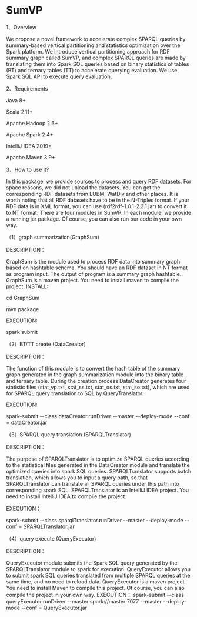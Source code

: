 # SumVP
1、Overview  

We propose a novel framework to accelerate complex SPARQL queries by summary-based vertical partitioning and statistics optimization over the Spark platform. We introduce vertical partitioning approach for RDF summary graph called SumVP, and complex SPARQL queries are made by translating them into Spark SQL queries based on binary statistics of tables (BT) and ternary tables (TT) to accelerate querying evaluation. We use Spark SQL API to execute query evaluation.  

2、Requirements  

Java 8+  

Scala 2.11+  

Apache Hadoop 2.6+  

Apache Spark 2.4+  

IntelliJ IDEA 2019+  

Apache Maven 3.9+  

3、How to use it?  

In this package, we provide sources to process and query RDF datasets. For space reasons, we did not unload the datasets. You can get the corresponding RDF datasets from LUBM, WatDiv and other places. It is worth noting that all RDF datasets have to be in the N-Triples format. If your RDF data is in XML format, you can use (rdf2rdf-1.0.1-2.3.1.jar) to convert it to NT format. There are four modules in SumVP. In each module, we provide a running jar package. Of course, you can also run our code in your own way.  

（1）graph summarization(GraphSum)  

DESCRIPTION：  

GraphSum is the module used to process RDF data into summary graph based on hashtable schema. You should have an RDF dataset in NT format as program input. The output of program is a summary graph hashtable. GraphSum is a maven project. You need to install maven to compile the project. 
INSTALL:  

cd GraphSum  

mvn package  

EXECUTION:  

spark submit   

（2）BT/TT create (DataCreator)   

DESCRIPTION：  

The function of this module is to convert the hash table of the summary graph generated in the graph summarization module into the binary table and ternary table. During the creation process DataCreator generates four statistic files (stat_vp.txt, stat_ss.txt, stat_os.txt, stat_so.txt), which are used for SPARQL query translation to SQL by QueryTranslator.  

EXECUTION:  

spark-submit --class dataCreator.runDriver --master <master-url> --deploy-mode <deploy-mode> --conf <key>=<value> dataCreator.jar <HDFS path> <RDF file>  

（3）SPARQL query translation (SPARQLTranslator)  

DESCRIPTION：  

The purpose of SPARQLTranslator is to optimize SPARQL queries according to the statistical files generated in the DataCreator module and translate the optimized queries into spark SQL queries. SPARQLTranslator supports batch translation, which allows you to input a query path, so that SPARQLTranslator can translate all SPARQL queries under this path into corresponding spark SQL. SPARQLTranslator is an IntelliJ IDEA project. You need to install IntelliJ IDEA to compile the project.  

EXECUTION：  

spark-submit --class sparqlTranslator.runDriver --master <master-url> --deploy-mode <deploy-mode> --conf <key>=<value> SPARQLTranslator.jar <hashtable path> <SPARQL query path> <statistics path> <Spark SQL path>  

（4）query execute (QueryExecutor)  

DESCRIPTION：  

QueryExecutor module submits the Spark SQL query generated by the SPARQLTranslator module to spark for execution. QueryExecutor allows you to submit spark SQL queries translated from multiple SPARQL queries at the same time, and no need to reload data. QueryExecutor is a maven project. You need to install Maven to compile this project. Of course, you can also compile the project in your own way.
EXECUTION：
spark-submit --class queryExecutor.runDriver --master spark://master:7077 --master <master-url> --deploy-mode <deploy-mode> --conf <key>=<value> QueryExecutor.jar <HDFS path> <hashtable path> <query file>

